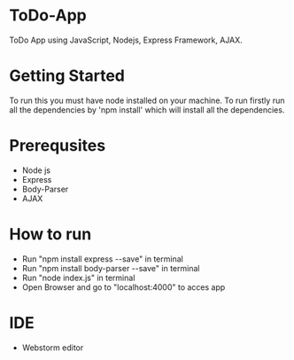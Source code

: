 # ToDo-App
ToDo App using JavaScript, Nodejs, Express Framework, AJAX.



# Getting Started

To run this you must have node installed on your machine. To run firstly run all the dependencies by 'npm install' which will install all the dependencies.

# Prerequsites 

 - Node js 
 - Express
 - Body-Parser
 - AJAX

# How to run

 - Run "npm install express --save" in terminal
 - Run "npm install body-parser --save" in terminal
 - Run "node index.js" in terminal
 - Open Browser and go to "localhost:4000" to acces app


# IDE 
 - Webstorm editor
 
 

